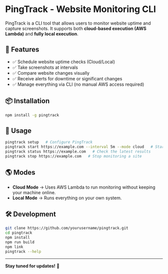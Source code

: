 # PingTrack - Website Monitoring CLI

PingTrack is a CLI tool that allows users to monitor website uptime and capture screenshots. It supports both **cloud-based execution (AWS Lambda)** and **fully local execution**.

## 🚀 Features

- ✅ Schedule website uptime checks (Cloud/Local)
- ✅ Take screenshots at intervals
- ✅ Compare website changes visually
- ✅ Receive alerts for downtime or significant changes
- ✅ Manage everything via CLI (no manual AWS access required)

## 📦 Installation

```sh
npm install -g pingtrack
```

## 🔧 Usage

```sh
pingtrack setup   # Configure PingTrack
pingtrack start https://example.com --interval 5m --mode cloud   # Start monitoring a site
pingtrack status https://example.com   # Check the latest results
pingtrack stop https://example.com   # Stop monitoring a site
```

## 🌎 Modes

- **Cloud Mode** → Uses AWS Lambda to run monitoring without keeping your machine online.
- **Local Mode** → Runs everything on your own system.

## 🛠️ Development

```sh
git clone https://github.com/yourusername/pingtrack.git
cd pingtrack
npm install
npm run build
npm link
pingtrack --help
```

---

**Stay tuned for updates!** 🚀
